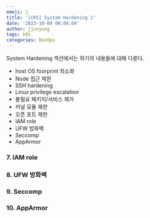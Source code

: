 ```yaml
---
emoji: 🧢
title: '[CKS] System Hardening 1'
date: '2023-10-09 00:00:00'
author: jjunyong
tags: k8s
categories: DevOps
---
```


System Hardening 섹션에서는 하기의 내용들에 대해 다룬다.
- host OS foorprint 최소화
- Node 접근 제한
- SSH hardening
- Linux privilege escalation
- 불필요 패키지/서비스 제거
- 커널 모듈 제한
- 오픈 포트 제한 
- IAM role 
- UFW 방화벽
- Seccomp
- AppArmor

### 7. IAM role

### 8. UFW 방화벽

### 9. Seccomp

### 10. AppArmor
